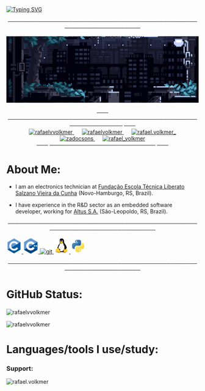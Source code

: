 <a href="https://git.io/typing-svg"><img src="https://readme-typing-svg.demolab.com?font=Fira+Code&weight=900&size=40&duration=1500&pause=1000&center=true&vCenter=true&multiline=true&width=1000&height=150&lines=%3E+Hello%2C+World!;%3E+I'm+Rafael+Volkmer." alt="Typing SVG" /></a>
<div align="center">
──────────────────────────────────────────────────────────────────────
</div>

![Alt Text](https://github.com/RafaelVVolkmer/RafaelVVolkmer/blob/main/Rain.gif)

<div align="center">
─── ──────────────────────────────────────────────────────────────── ───
</div>
<div align="center">
  <a href="https://linkedin.com/in/rafaelvvolkmer" target="blank" style="margin: 0 10px;">
    <img src="https://raw.githubusercontent.com/rahuldkjain/github-profile-readme-generator/master/src/images/icons/Social/linked-in-alt.svg" alt="rafaelvvolkmer" height="30" width="40" />
  </a>
  <a href="https://kaggle.com/rafaelvolkmer" target="blank" style="margin: 0 10px;">
    <img src="https://raw.githubusercontent.com/rahuldkjain/github-profile-readme-generator/master/src/images/icons/Social/kaggle.svg" alt="rafaelvolkmer" height="30" width="40" />
  </a>
  <a href="https://instagram.com/rafael.volkmer_" target="blank" style="margin: 0 10px;">
    <img src="https://raw.githubusercontent.com/rahuldkjain/github-profile-readme-generator/master/src/images/icons/Social/instagram.svg" alt="rafael.volkmer_" height="30" width="40" />
  </a>
  <a href="https://www.youtube.com/@Zadocsons/videos" target="blank" style="margin: 0 10px;">
    <img src="https://raw.githubusercontent.com/rahuldkjain/github-profile-readme-generator/master/src/images/icons/Social/youtube.svg" alt="zadocsons" height="30" width="40" />
  </a>
  <a href="https://www.leetcode.com/rafael_volkmer" target="blank" style="margin: 0 10px;">
    <img src="https://raw.githubusercontent.com/rahuldkjain/github-profile-readme-generator/master/src/images/icons/Social/leet-code.svg" alt="rafael_volkmer" height="30" width="40" />
  </a>
</div>
<div align="center">
  ─── ──────────────────────────── ───
</div>

# About Me:
  
- I am an electronics technician at [Fundação Escola Técnica Liberato Salzano Vieira da Cunha](https://www.liberato.com.br) (Novo-Hamburgo, RS, Brazil).

- I have experience in the R&D sector as an embedded software developer, working for [Altus S.A.](https://www.altus.com.br) (São-Leopoldo, RS, Brazil).
  
<div align="center">
──────────────────────────────────────────────────────────────────────────────
</div>
<p align="left"> <a href="https://www.cprogramming.com/" target="_blank" rel="noreferrer"> <img src="https://raw.githubusercontent.com/devicons/devicon/master/icons/c/c-original.svg" alt="c" width="40" height="40"/> </a> <a href="https://www.w3schools.com/cpp/" target="_blank" rel="noreferrer"> <img src="https://raw.githubusercontent.com/devicons/devicon/master/icons/cplusplus/cplusplus-original.svg" alt="cplusplus" width="40" height="40"/> </a> <a href="https://git-scm.com/" target="_blank" rel="noreferrer"> <img src="https://www.vectorlogo.zone/logos/git-scm/git-scm-icon.svg" alt="git" width="40" height="40"/> </a> <a href="https://www.linux.org/" target="_blank" rel="noreferrer"> <img src="https://raw.githubusercontent.com/devicons/devicon/master/icons/linux/linux-original.svg" alt="linux" width="40" height="40"/> </a> <a href="https://www.python.org" target="_blank" rel="noreferrer"> <img src="https://raw.githubusercontent.com/devicons/devicon/master/icons/python/python-original.svg" alt="python" width="40" height="40"/> </a> </p>
<div align="center">
──────────────────────────────────────────────────────────────────────
</div>

# GitHub Status:
<p><img align="center" src="https://github-readme-stats.vercel.app/api/top-langs?username=rafaelvvolkmer&show_icons=true&theme=dark&hide_border=true&locale=en&layout=compact" alt="rafaelvvolkmer" /></p>

<p><img align="center" src="https://github-readme-streak-stats.herokuapp.com/?user=rafaelvvolkmer&theme=dark" alt="rafaelvvolkmer" /></p>



# Languages/tools I use/study:


<h3 align="left">Support:</h3>
<p><a href="https://www.buymeacoffee.com/rafael.volkmer"> <img align="left" src="https://cdn.buymeacoffee.com/buttons/v2/default-yellow.png" height="50" width="210" alt="rafael.volkmer" /></a></p><br><br>


